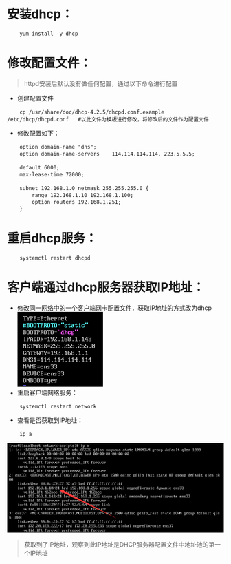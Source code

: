 # 安装dhcp：
```
    yum install -y dhcp
```
# 修改配置文件：
>httpd安装后默认没有做任何配置，通过以下命令进行配置
+ 创建配置文件
```shell
    cp /usr/share/doc/dhcp-4.2.5/dhcpd.conf.example /etc/dhcp/dhcpd.conf   #以此文件为模板进行修改，将修改后的文件作为配置文件
```
+ 修改配置如下：
```shell
    option domain-name "dns";    
    option domain-name-servers    114.114.114.114, 223.5.5.5;   

    default 6000;    
    max-lease-time 72000;  

    subnet 192.168.1.0 netmask 255.255.255.0 {
        range 192.168.1.10 192.168.1.100;
        option routers 192.168.1.251;
    }
```
# 重启dhcp服务：
```
    systemctl restart dhcpd
```
# 客户端通过dhcp服务器获取IP地址：
+ 修改同一网络中的一个客户端网卡配置文件，获取IP地址的方式改为dhcp  
![avagar](https://github.com/aNswerO/note/blob/master/7th-week/pic/%E4%BF%AE%E6%94%B9%E5%AE%A2%E6%88%B7%E7%AB%AF%E7%BD%91%E5%8D%A1%E9%85%8D%E7%BD%AE%E6%96%87%E4%BB%B6.png)
+ 重启客户端网络服务：
```
    systemctl restart network
```
+ 查看是否获取到IP地址：
```
    ip a
```
![avagar](https://github.com/aNswerO/note/blob/master/7th-week/pic/%E6%B5%8B%E8%AF%95.png)
>获取到了IP地址，观察到此IP地址是DHCP服务器配置文件中地址池的第一个IP地址
